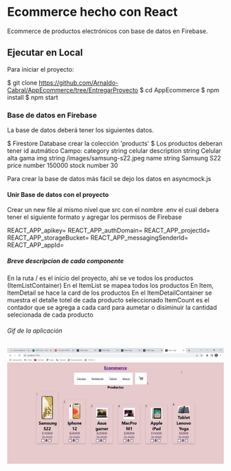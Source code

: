 # Ecommerce hecho con React
Ecommerce de productos electrónicos con base de datos en Firebase.

## Ejecutar en Local
Para iniciar el proyecto:

$ git clone https://github.com/Arnaldo-Cabral/AppEcommerce/tree/EntregarProyecto
$ cd AppEcommerce
$ npm install
$ npm start

### Base de datos en Firebase
La base de datos deberá tener los siguientes datos.

$ Firestore Database crear la colección 'products'
$ Los productos deberan tener id autmático
Campo:  category string celular
        description string  Celular alta gama
        img string /images/samsung-s22.jpeg
        name string Samsung S22
        price number 150000
        stock number    30

Para crear la base de datos más fácil se dejo los datos en asyncmock.js

#### Unir Base de datos con el proyecto
Crear un new file al mismo nivel que src con el nombre .env
el cual debera tener el siguiente formato y agregar los permisos de Firebase

REACT_APP_apikey=
REACT_APP_authDomain=
REACT_APP_projectId=
REACT_APP_storageBucket=
REACT_APP_messagingSenderId=
REACT_APP_appId=

##### Breve descripcion de cada componente
En la ruta / es el inicio del proyecto, ahi se ve todos los productos (ItemListContainer)
En el ItemList se mapea todos los productos
En Item, ItemDetail se hace la card de los productos
En el ItemDetailContainer se muestra el detalle totel de cada producto seleccionado
ItemCount es el contador que se agrega a cada card para aumetar o disiminuir la cantidad selecionada de cada producto

###### Gif de la aplicación
![alt text](/public/images/ReactApp.gif "Title")


